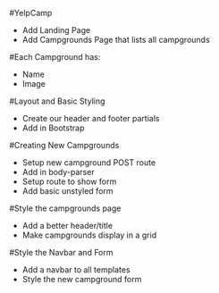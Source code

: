 #YelpCamp

* Add Landing Page
* Add Campgrounds Page that lists all campgrounds

#Each Campground has:

* Name
* Image

#Layout and Basic Styling

* Create our header and footer partials
* Add in Bootstrap

#Creating New Campgrounds

* Setup new campground POST route
* Add in body-parser
* Setup route to show form
* Add basic unstyled form

#Style the campgrounds page

* Add a better header/title
* Make campgrounds display in a grid

#Style the Navbar and Form

* Add a navbar to all templates
* Style the new campground form